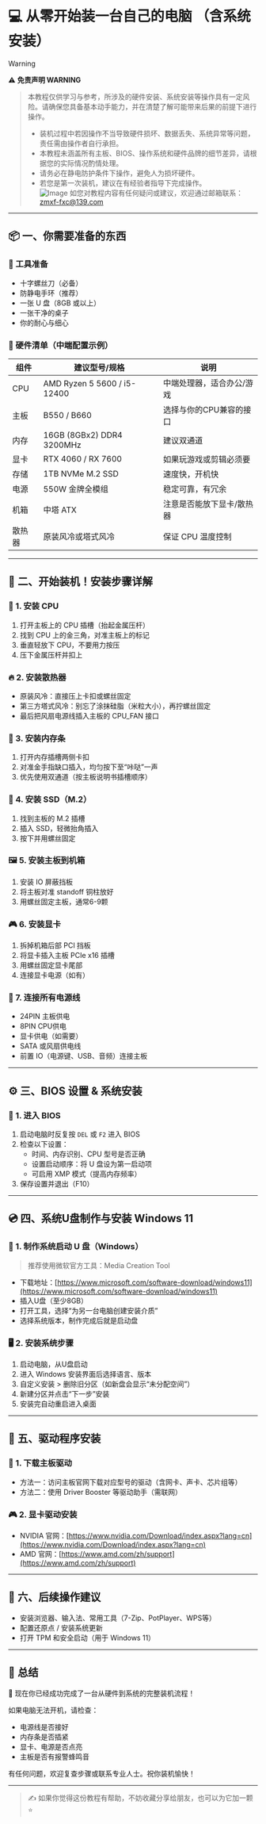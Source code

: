 # 💻 从零开始装一台自己的电脑 （含系统安装）
> [!WARNING]
⚠️ **免责声明 WARNING**  
> 本教程仅供学习与参考，所涉及的硬件安装、系统安装等操作具有一定风险。请确保您具备基本动手能力，并在清楚了解可能带来后果的前提下进行操作。  
> 
> - 装机过程中若因操作不当导致硬件损坏、数据丢失、系统异常等问题，责任需由操作者自行承担。  
> - 本教程未涵盖所有主板、BIOS、操作系统和硬件品牌的细节差异，请根据您的实际情况酌情处理。  
> - 请务必在静电防护条件下操作，避免人为损坏硬件。  
> - 若您是第一次装机，建议在有经验者指导下完成操作。  
> ![Image](https://github.com/user-attachments/assets/e4e04762-be43-4fe9-a074-d82a9308be9d)
> 如您对教程内容有任何疑问或建议，欢迎通过邮箱联系：zmxf-fxc@139.com
---

## 📦 一、你需要准备的东西

### 🔧 工具准备

- 十字螺丝刀（必备）
- 防静电手环（推荐）
- 一张 U 盘（8GB 或以上）
- 一张干净的桌子
- 你的耐心与细心

### 🧱 硬件清单（中端配置示例）

| 组件     | 建议型号/规格              | 说明                           |
|----------|----------------------------|--------------------------------|
| CPU      | AMD Ryzen 5 5600 / i5-12400 | 中端处理器，适合办公/游戏      |
| 主板     | B550 / B660                | 选择与你的CPU兼容的接口        |
| 内存     | 16GB (8GBx2) DDR4 3200MHz  | 建议双通道                     |
| 显卡     | RTX 4060 / RX 7600         | 如果玩游戏或剪辑必须要         |
| 存储     | 1TB NVMe M.2 SSD           | 速度快，开机快                  |
| 电源     | 550W 金牌全模组            | 稳定可靠，有冗余               |
| 机箱     | 中塔 ATX                   | 注意是否能放下显卡/散热器      |
| 散热器   | 原装风冷或塔式风冷         | 保证 CPU 温度控制               |

---

## 🧩 二、开始装机！安装步骤详解

### 🧠 1. 安装 CPU

1. 打开主板上的 CPU 插槽（抬起金属压杆）
2. 找到 CPU 上的金三角，对准主板上的标记
3. 垂直轻放下 CPU，不要用力按压
4. 压下金属压杆并扣上

### 🔥 2. 安装散热器

- 原装风冷：直接压上卡扣或螺丝固定
- 第三方塔式风冷：别忘了涂抹硅脂（米粒大小），再拧螺丝固定
- 最后把风扇电源线插入主板的 CPU_FAN 接口

### 🔋 3. 安装内存条

1. 打开内存插槽两侧卡扣
2. 对准金手指缺口插入，均匀按下至“咔哒”一声
3. 优先使用双通道（按主板说明书插槽顺序）

### 💾 4. 安装 SSD（M.2）

1. 找到主板的 M.2 插槽
2. 插入 SSD，轻微抬角插入
3. 按下并用螺丝固定

### 🖼️ 5. 安装主板到机箱

1. 安装 IO 屏蔽挡板
2. 将主板对准 standoff 铜柱放好
3. 用螺丝固定主板，通常6-9颗

### 🎮 6. 安装显卡

1. 拆掉机箱后部 PCI 挡板
2. 将显卡插入主板 PCIe x16 插槽
3. 用螺丝固定显卡尾部
4. 连接显卡电源（如有）

### 🔌 7. 连接所有电源线

- 24PIN 主板供电
- 8PIN CPU供电
- 显卡供电（如需要）
- SATA 或风扇供电线
- 前置 IO（电源键、USB、音频）连接主板

---

## ⚙️ 三、BIOS 设置 & 系统安装

### 🚪 1. 进入 BIOS

1. 启动电脑时反复按 `DEL` 或 `F2` 进入 BIOS
2. 检查以下设置：
   - 时间、内存识别、CPU 型号是否正确
   - 设置启动顺序：将 U 盘设为第一启动项
   - 可启用 XMP 模式（提高内存频率）
3. 保存设置并退出（F10）

---

## 💿 四、系统U盘制作与安装 Windows 11

### 🧰 1. 制作系统启动 U 盘（Windows）

> 推荐使用微软官方工具：Media Creation Tool

- 下载地址：[https://www.microsoft.com/software-download/windows11](https://www.microsoft.com/software-download/windows11)
- 插入U盘（至少8GB）
- 打开工具，选择“为另一台电脑创建安装介质”
- 选择系统版本，制作完成后就是启动盘

### 🖥️ 2. 安装系统步骤

1. 启动电脑，从U盘启动
2. 进入 Windows 安装界面后选择语言、版本
3. 自定义安装 > 删除旧分区（如新盘会显示“未分配空间”）
4. 新建分区并点击“下一步”安装
5. 安装完自动重启进入桌面

---

## 🧰 五、驱动程序安装

### 🚗 1. 下载主板驱动

- 方法一：访问主板官网下载对应型号的驱动（含网卡、声卡、芯片组等）
- 方法二：使用 Driver Booster 等驱动助手（需联网）

### 🎮 2. 显卡驱动安装

- NVIDIA 官网：[https://www.nvidia.com/Download/index.aspx?lang=cn](https://www.nvidia.com/Download/index.aspx?lang=cn)
- AMD 官网：[https://www.amd.com/zh/support](https://www.amd.com/zh/support)

---

## 🧹 六、后续操作建议

- 安装浏览器、输入法、常用工具（7-Zip、PotPlayer、WPS等）
- 配置还原点 / 安装系统更新
- 打开 TPM 和安全启动（用于 Windows 11）

---

## 🏁 总结

🎉 现在你已经成功完成了一台从硬件到系统的完整装机流程！

如果电脑无法开机，请检查：

- 电源线是否接好  
- 内存条是否插紧  
- 显卡、电源是否点亮  
- 主板是否有报警蜂鸣音  

有任何问题，欢迎复查步骤或联系专业人士。祝你装机愉快！

---

> ✍️ 如果你觉得这份教程有帮助，不妨收藏分享给朋友，也可以为它加一颗 ⭐